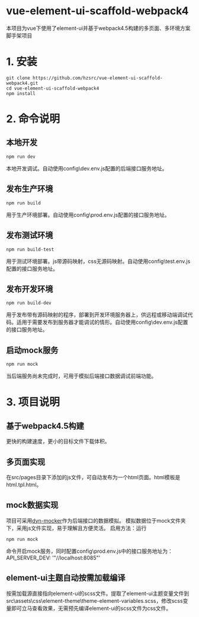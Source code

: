 # vue-element-ui-scaffold-webpack4
本项目为vue下使用了element-ui并基于webpack4.5构建的多页面、多环境方案脚手架项目


# 1. 安装
```
git clone https://github.com/hzsrc/vue-element-ui-scaffold-webpack4.git
cd vue-element-ui-scaffold-webpack4
npm install
```



# 2. 命令说明
## 本地开发
```
npm run dev
```
本地开发调试。自动使用config\dev.env.js配置的后端接口服务地址。


## 发布生产环境
```
npm run build
```
用于生产环境部署。自动使用config\prod.env.js配置的接口服务地址。


## 发布测试环境
```
npm run build-test
```
用于测试环境部署。js带源码映射，css无源码映射。自动使用config\test.env.js配置的接口服务地址。



## 发布开发环境
```
npm run build-dev
```
用于发布带有源码映射的程序，部署到开发环境服务器上，供远程或移动端调试代码。适用于需要发布到服务器才能调试的情形。自动使用config\dev.env.js配置的接口服务地址。


## 启动mock服务
```
npm run mock
```
当后端服务尚未完成时，可用于模拟后端接口数据调试前端功能。



# 3. 项目说明
## 基于webpack4.5构建
更快的构建速度，更小的目标文件下载体积。


## 多页面实现
在src/pages目录下添加的js文件，可自动发布为一个html页面。html模板是html.tpl.html。


## mock数据实现
项目可采用[dyn-mocker](https://github.com/hzsrc/dyn-mocker)作为后端接口的数据模拟。
模拟数据位于mock文件夹下，采用js文件实现，易于理解且方便灵活。
启用方法：运行
```
npm run mock
```
命令开启mock服务，同时配置config\prod.env.js中的接口服务地址为：API_SERVER_DEV: '"//localhost:8085"'

## element-ui主题自动按需加载编译
按需加载源直接指向element-ui的scss文件。提取了element-ui主题变量文件到src\assets\css\element-theme\theme-element-variables.scss，修改scss变量即可立马查看效果，无需预先编译element-ui的scss文件为css文件。
